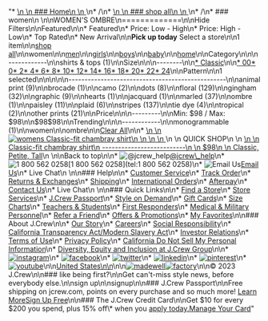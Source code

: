"*   [\n    \n    ### Home\n    \n    ](/)\n*   /\n*   [\n    \n    ### shop all\n    \n    ](/all)\n*   /\n*   ### women\n    \n\nWOMEN'S OMBRE\n=============\n\nHide Filters\n\nFeatured\n\n*   Featured\n*   Price: Low - High\n*   Price: High - Low\n*   Top Rated\n*   New Arrival\n\n**Pick up today** Select a store\n\n1 item\n\n[shop all](/all/?crawl=no)\n\nwomen\n\n[men](/all/mens?crawl=no)\n\n[girls](/all/girls?crawl=no)\n\n[boys](/all/boys?crawl=no)\n\n[baby](/all/baby?crawl=no)\n\n[home](/all/home?crawl=no)\n\nCategory\n\n\n------------\n\n[](/all/womens?sub-categories=womens-shopall-shirtsAndTops&crawl=no&l_pattern=root-ombre)shirts & tops (1)\n\nSize\n\n\n--------\n\n[*   Classic](/all/womens?crawl=no&fit=Classic&l_pattern=root-ombre)\n\n[*   00](/all/womens?crawl=no&l_pattern=root-ombre&size=00)[*   0](/all/womens?crawl=no&l_pattern=root-ombre&size=0)[*   2](/all/womens?crawl=no&l_pattern=root-ombre&size=2)[*   4](/all/womens?crawl=no&l_pattern=root-ombre&size=4)[*   6](/all/womens?crawl=no&l_pattern=root-ombre&size=6)[*   8](/all/womens?crawl=no&l_pattern=root-ombre&size=8)[*   10](/all/womens?crawl=no&l_pattern=root-ombre&size=10)[*   12](/all/womens?crawl=no&l_pattern=root-ombre&size=12)[*   14](/all/womens?crawl=no&l_pattern=root-ombre&size=14)[*   16](/all/womens?crawl=no&l_pattern=root-ombre&size=16)[*   18](/all/womens?crawl=no&l_pattern=root-ombre&size=18)[*   20](/all/womens?crawl=no&l_pattern=root-ombre&size=20)[*   22](/all/womens?crawl=no&l_pattern=root-ombre&size=22)[*   24](/all/womens?crawl=no&l_pattern=root-ombre&size=24)\n\nPattern\n\n1 selected[](/all/womens?crawl=no)\n\n\n\n\n-------------------------------------------------\n\n[](/all/womens?crawl=no&l_pattern=root-animal-print,root-ombre)animal print (9)\n\n[](/all/womens?crawl=no&l_pattern=root-brocade,root-ombre)brocade (1)\n\n[](/all/womens?crawl=no&l_pattern=root-camo,root-ombre)camo (2)\n\n[](/all/womens?crawl=no&l_pattern=root-dots,root-ombre)dots (8)\n\n[](/all/womens?crawl=no&l_pattern=root-floral,root-ombre)floral (129)\n\n[](/all/womens?crawl=no&l_pattern=root-gingham,root-ombre)gingham (32)\n\n[](/all/womens?crawl=no&l_pattern=root-graphic,root-ombre)graphic (9)\n\n[](/all/womens?crawl=no&l_pattern=root-hearts,root-ombre)hearts (1)\n\n[](/all/womens?crawl=no&l_pattern=root-jacquard,root-ombre)jacquard (1)\n\n[](/all/womens?crawl=no&l_pattern=root-marled,root-ombre)marled (37)\n\n[](/all/womens?crawl=no)ombre (1)\n\n[](/all/womens?crawl=no&l_pattern=root-ombre,root-paisley)paisley (11)\n\n[](/all/womens?crawl=no&l_pattern=root-ombre,root-plaid)plaid (6)\n\n[](/all/womens?crawl=no&l_pattern=root-ombre,root-stripes)stripes (137)\n\n[](/all/womens?crawl=no&l_pattern=root-ombre,root-tie-dye)tie dye (4)\n\n[](/all/womens?crawl=no&l_pattern=root-ombre,root-tropical)tropical (2)\n\n[](/all/womens?crawl=no&l_pattern=root-ombre,root-other-prints)other prints (21)\n\nPrice\n\n\n---------\n\nMin: $98 / Max: $98\n\n$98$98\n\nTrending\n\n\n------------\n\n[](/all/womens?crawl=no&l_pattern=root-ombre&trending=monogrammable)monogrammable (1)\n\nwomen[](/all/?crawl=no)\n\nombre[](/all/womens?crawl=no)\n\n[Clear All](/all/?crawl=no)\n\n*   [\n    \n    ![womens Classic-fit chambray shirt](https://www.jcrew.com/s7-img-facade/AW209_DM5226_m?hei=640&crop=0,0,512,0)\n    \n    \n    \n    ](/p/womens/categories/clothing/shirts-and-tops/classic-fit-chambray-shirt/AW209?display=standard&fit=Classic&color_name=weston-wash&colorProductCode=AW209)\n    \n    QUICK SHOP\n    \n    [\n    \n    Classic-fit chambray shirt\n    --------------------------\n    \n    $98\n    \n    Classic, Petite, Tall](/p/womens/categories/clothing/shirts-and-tops/classic-fit-chambray-shirt/AW209?display=standard&fit=Classic&color_name=weston-wash&colorProductCode=AW209)\n    \n\nBack to top\n\n*   ![@jcrew_help](/next-static/images/sidecar-modules/footer/twitter-2.svg)[@jcrew\\_help](https://twitter.com/jcrew_help)\n*   ![1 800 562 0258](/next-static/images/sidecar-modules/footer/phone-2.svg)[1 800 562 0258](tel:1 800 562 0258)\n*   ![Email Us](/next-static/images/sidecar-modules/footer/email.svg)[Email Us](mailto:help@jcrew.com)\n*   Live Chat\n    \n\n### Help\n\n*   [Customer Service](/help/customer-service)\n*   [Track Order](/help/order-status)\n*   [Returns & Exchanges](/help/returns-exchanges)\n*   [Shipping](/help/shipping-handling)\n*   [International Orders](/help/international-orders)\n*   [Afterpay](/afterpay-faq)\n*   [Contact Us](/help/contact-us)\n*   Live Chat\n    \n\n### Quick Links\n\n*   [Find a Store](https://stores.jcrew.com/search)\n*   [Store Services](/s/store-services)\n*   [J.Crew Passport](/s/rewards)\n*   [Style on Demand](/s/style-on-demand)\n*   [Gift Cards](/help/gift-card)\n*   [Size Charts](/r/size-charts)\n*   [Teachers & Students](/s/teacher-student-discount)\n*   [First Responders](/s/military-medical-first-responder-discount)\n*   [Medical & Military Personnel](/s/military-medical-first-responder-discount)\n*   [Refer a Friend](/share)\n*   [Offers & Promotions](/best-deals)\n*   [My Favorites](/favorites)\n\n### About J.Crew\n\n*   [Our Story](/s/aboutus)\n*   [Careers](https://jobs.jcrew.com)\n*   [Social Responsibility](/s/corporate-responsibility)\n*   [California Transparency Act/Modern Slavery Act](/s/CSR-california-transparency-act)\n*   [Investor Relations](https://investors.jcrew.com)\n*   [Terms of Use](/help/terms-of-use)\n*   [Privacy Policy](/help/privacy-policy)\n*   [California Do Not Sell My Personal Information](https://jcrew.clarip.com/dsr/create?brand=jcrew&type=3)\n*   [Diversity, Equity and Inclusion at J.Crew Group](/s/diversity-equity-inclusion)\n\n*   [![instagram](/next-static/images/sidecar-modules/footer/instagram-2.svg)](http://instagram.com/jcrew)\n*   [![facebook](/next-static/images/sidecar-modules/footer/facebook-2.svg)](https://www.facebook.com/jcrew)\n*   [![twitter](/next-static/images/sidecar-modules/footer/twitter-2.svg)](https://twitter.com/jcrew)\n*   [![linkedin](/next-static/images/sidecar-modules/footer/linkedin.svg)](https://www.linkedin.com/company/j-crew)\n*   [![pinterest](/next-static/images/sidecar-modules/footer/pinterest-2.svg)](http://pinterest.com/jcrew/)\n*   [![youtube](/next-static/images/sidecar-modules/footer/youtube-2.svg)](http://www.youtube.com/user/jcrewinsider)\n\n[United States\n\n](/r/context-chooser)\n\n[![madewell](/next-static/images/sidecar-modules/footer/madewell.svg)](https://www.madewell.com)[![factory](/next-static/images/sidecar-modules/navigation/jcrew-factory-logo-black.svg)](https://factory.jcrew.com)\n\n© 2023 J.Crew\n\n### like being first?\n\nGet can't-miss style news, before everybody else.\n\nsign up\n\nsignup\n\n### J.Crew Passport\n\nFree shipping on jcrew.com, points on every purchase and so much more! [Learn More](/s/rewards)[Sign Up Free](/?register=true)\n\n### The J.Crew Credit Card\n\nGet $10 for every $200 you spend, plus 15% off\\* when you [apply today.](/s/credit-card)[Manage Your Card](https://d.comenity.net/jcrew/)"